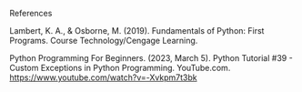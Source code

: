 References 

Lambert, K. A., & Osborne, M. (2019). Fundamentals of Python: First Programs. Course Technology/Cengage Learning. 

Python Programming For Beginners. (2023, March 5). Python Tutorial #39 - Custom Exceptions in Python Programming. YouTube.com. https://www.youtube.com/watch?v=-Xvkpm7t3bk

